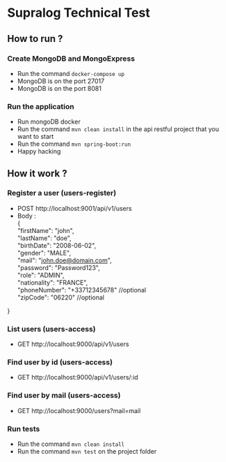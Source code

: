 # Supralog Technical Test 

## How to run ?

### Create MongoDB and MongoExpress

- Run the command `docker-compose up`
- MongoDB is on the port 27017
- MongoDB is on the port 8081


### Run the application

- Run mongoDB docker
- Run the command `mvn clean install` in the api restful project that you want to start
- Run the command `mvn spring-boot:run`
- Happy hacking


## How it work ?

### Register a user (users-register)

- POST http://localhost:9001/api/v1/users
- Body : <br>
  {<br>
    "firstName": "john", <br>
    "lastName": "doe", <br>
    "birthDate": "2008-06-02", <br>
    "gender": "MALE", <br>
    "mail": "john.doe@domain.com", <br>
    "password": "Password123", <br>
    "role": "ADMIN", <br>
    "nationality": "FRANCE", <br>
    "phoneNumber": "+33712345678" //optional <br>
    "zipCode": "06220" //optional <br>
    
 }

### List users (users-access)

- GET http://localhost:9000/api/v1/users

### Find user by id (users-access)

- GET http://localhost:9000/api/v1/users/:id

### Find user by mail (users-access)

- GET http://localhost:9000/users?mail=mail

### Run tests

- Run the command `mvn clean install`
- Run the command `mvn test` on the project folder
